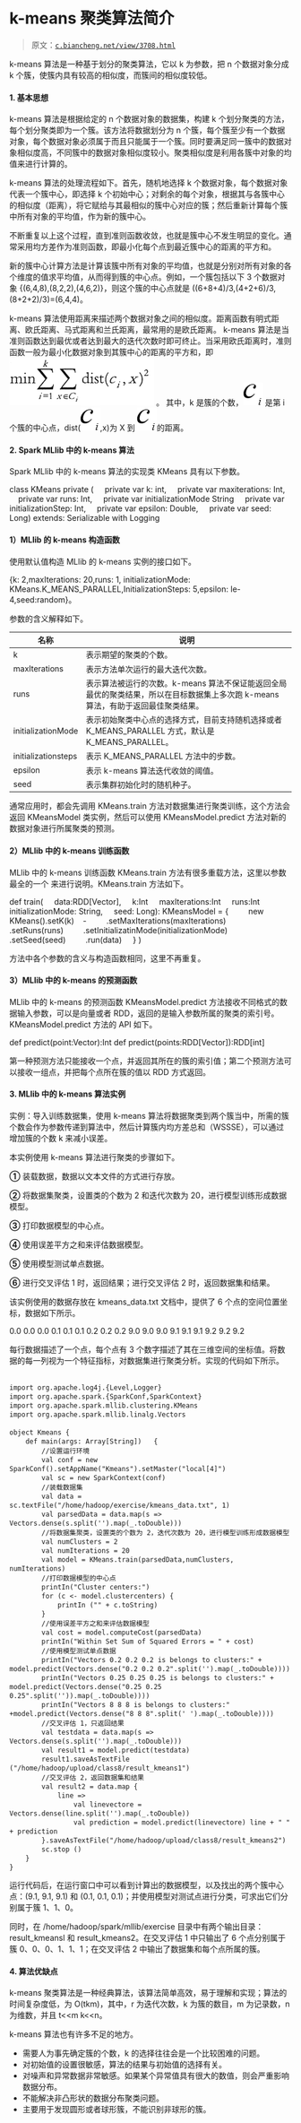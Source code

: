 # k-means 聚类算法简介

> 原文：[`c.biancheng.net/view/3708.html`](http://c.biancheng.net/view/3708.html)

k-means 算法是一种基于划分的聚类算法，它以 k 为参数，把 n 个数据对象分成 k 个簇，使簇内具有较高的相似度，而簇间的相似度较低。

#### 1\. 基本思想

k-means 算法是根据给定的 n 个数据对象的数据集，构建 k 个划分聚类的方法，每个划分聚类即为一个簇。该方法将数据划分为 n 个簇，每个簇至少有一个数据对象，每个数据对象必须属于而且只能属于一个簇。同时要满足同一簇中的数据对象相似度高，不同簇中的数据对象相似度较小。聚类相似度是利用各簇中对象的均值来进行计算的。

k-means 算法的处理流程如下。首先，随机地选择 k 个数据对象，每个数据对象代表一个簇中心，即选择 k 个初始中心；对剩余的每个对象，根据其与各簇中心的相似度（距离），将它赋给与其最相似的簇中心对应的簇；然后重新计算每个簇中所有对象的平均值，作为新的簇中心。

不断重复以上这个过程，直到准则函数收敛，也就是簇中心不发生明显的变化。通常采用均方差作为准则函数，即最小化每个点到最近簇中心的距离的平方和。

新的簇中心计算方法是计算该簇中所有对象的平均值，也就是分别对所有对象的各个维度的值求平均值，从而得到簇的中心点。例如，一个簇包括以下 3 个数据对象 {(6,4,8),(8,2,2),(4,6,2)}，则这个簇的中心点就是 ((6+8+4)/3,(4+2+6)/3,(8+2+2)/3)=(6,4,4)。

k-means 算法使用距离来描述两个数据对象之间的相似度。距离函数有明式距离、欧氏距离、马式距离和兰氏距离，最常用的是欧氏距离。
k-means 算法是当准则函数达到最优或者达到最大的迭代次数时即可终止。当采用欧氏距离时，准则函数一般为最小化数据对象到其簇中心的距离的平方和，即![](img/ce4c33dd4f63cfa409bbba8224a567fe.png) 。
其中，k 是簇的个数，![](img/c486e8ae7fa19213fd9109af9f2cd876.png) 是第 i 个簇的中心点，dist(![](img/d56187526328cfe08bd1b9506d8fcb0f.png),x)为 X 到 ![](img/d56187526328cfe08bd1b9506d8fcb0f.png)的距离。

#### 2\. Spark MLlib 中的 k-means 算法

Spark MLlib 中的 k-means 算法的实现类 KMeans 具有以下参数。

class KMeans private (
    private var k: int,
    private var maxiterations: Int,
    private var runs: Int,
    private var initializationMode String
    private var initializationStep: Int,
    private var epsilon: Double,
    private var seed: Long) extends: Serializable with Logging

#### 1）MLlib 的 k-means 构造函数

使用默认值构造 MLlib 的 k-means 实例的接口如下。

{k: 2,maxIterations: 20,runs: 1, initializationMode: KMeans.K_MEANS_PARALLEL,InitializationSteps: 5,epsilon: le-4,seed:random}。

参数的含义解释如下。

| 名称 | 说明 |
| --- | --- |
| k | 表示期望的聚类的个数。 |
| maxIterations | 表示方法单次运行的最大迭代次数。 |
| runs | 表示算法被运行的次数。k-means 算法不保证能返回全局最优的聚类结果，所以在目标数据集上多次跑 k-means 算法，有助于返回最佳聚类结果。 |
| initializationMode | 表示初始聚类中心点的选择方式，目前支持随机选择或者 K_MEANS_PARALLEL 方式，默认是 K_MEANS_PARALLEL。 |
| initializationsteps | 表示 K_MEANS_PARALLEL 方法中的步数。 |
| epsilon | 表示 k-means 算法迭代收敛的阈值。 |
| seed | 表示集群初始化时的随机种子。 |

通常应用时，都会先调用 KMeans.train 方法对数据集进行聚类训练，这个方法会返回 KMeansModel 类实例，然后可以使用 KMeansModel.predict 方法对新的数据对象进行所属聚类的预测。

#### 2）MLlib 中的 k-means 训练函数

MLlib 中的 k-means 训练函数 KMeans.train 方法有很多重载方法，这里以参数最全的一个 来进行说明。KMeans.train 方法如下。

def train(
    data:RDD[Vector],
    k:Int
    maxIterations:Int
    runs:Int
    initializationMode: String,
    seed: Long): KMeansModel = {
        new KMeans().setK(k)    -
        .setMaxIterations(maxIterations)
        .setRuns(runs)
        .setInitializatinMode(initializationMode)
        .setSeed(seed)
        .run(data)
    }
)

方法中各个参数的含义与构造函数相同，这里不再重复。

#### 3）MLlib 中的 k-means 的预测函数

MLlib 中的 k-means 的预测函数 KMeansModel.predict 方法接收不同格式的数据输入参数，可以是向量或者 RDD，返回的是输入参数所属的聚类的索引号。KMeansModel.predict 方法的 API 如下。

def predict(point:Vector):Int
def predict(points:RDD[Vector]):RDD[int]

第一种预测方法只能接收一个点，并返回其所在的簇的索引值；第二个预测方法可以接收一组点，并把每个点所在簇的值以 RDD 方式返回。

#### 3\. MLlib 中的 k-means 算法实例

实例：导入训练数据集，使用 k-means 算法将数据聚类到两个簇当中，所需的簇个数会作为参数传递到算法中，然后计算簇内均方差总和（WSSSE），可以通过增加簇的个数 k 来减小误差。

本实例使用 k-means 算法进行聚类的步骤如下。

**①** 装载数据，数据以文本文件的方式进行存放。

**②** 将数据集聚类，设置类的个数为 2 和迭代次数为 20，进行模型训练形成数据模型。

**③** 打印数据模型的中心点。

**④** 使用误差平方之和来评估数据模型。

**⑤** 使用模型测试单点数据。

**⑥** 进行交叉评估 1 时，返回结果；进行交叉评估 2 时，返回数据集和结果。

该实例使用的数据存放在 kmeans_data.txt 文档中，提供了 6 个点的空间位置坐标，数据如下所示。

0.0 0.0 0.0
0.1 0.1 0.1
0.2 0.2 0.2
9.0 9.0 9.0
9.1 9.1 9.1
9.2 9.2 9.2

每行数据描述了一个点，每个点有 3 个数字描述了其在三维空间的坐标值。将数据的每一列视为一个特征指标，对数据集进行聚类分析。实现的代码如下所示。

```

import org.apache.log4j.{Level,Logger}
import org.apache.spark.{SparkConf,SparkContext}
import org.apache.spark.mllib.clustering.KMeans
import org.apache.spark.mllib.linalg.Vectors

object Kmeans {
    def main(args: Array[String])   {
        //设置运行环境
        val conf = new SparkConf().setAppName("Kmeans").setMaster("local[4]")
        val sc = new SparkContext(conf)
        //装载数据集
        val data = sc.textFile("/home/hadoop/exercise/kmeans_data.txt", 1)
        val parsedData = data.map(s => Vectors.dense(s.split('').map(_.toDouble)))
        //将数据集聚类，设置类的个数为 2，迭代次数为 20，进行模型训练形成数据模型
        val numClusters = 2
        val numIterations = 20
        val model = KMeans.train(parsedData,numClusters, numIterations)
        //打印数据模型的中心点
        printIn("Cluster centers:")
        for (c <- model.clustercenters) {
            printIn ("" + c.toString)
        }
        //使用误差平方之和来评估数据模型
        val cost = model.computeCost(parsedData)
        printIn("Within Set Sum of Squared Errors = " + cost)
        //使用模型测试单点数据
        printIn("Vectors 0.2 0.2 0.2 is belongs to clusters:" + model.predict(Vectors.dense("0.2 0.2 0.2".split('').map(_.toDouble))))
        printIn("Vectors 0.25 0.25 0.25 is belongs to clusters:" +  model.predict(Vectors.dense("0.25 0.25 0.25".split('')).map(_.toDouble))))  
        printIn("Vectors 8 8 8 is belongs to clusters:" +model.predict(Vectors.dense("8 8 8".split(' ').map(_.toDouble))))
        //交叉评估 1，只返回结果
        val testdata = data.map(s => Vectors.dense(s.split('').map(_.toDouble)))
        val result1 = model.predict(testdata)
        result1.saveAsTextFile ("/home/hadoop/upload/class8/result_kmeans1")
        //交叉评估 2，返回数据集和结果
        val result2 = data.map {
            line =>
                val linevectore = Vectors.dense(line.split('').map(_.toDouble))
                val prediction = model.predict(linevectore) line + " " + prediction
        }.saveAsTextFile("/home/hadoop/upload/class8/result_kmeans2")
        sc.stop ()
    }
}
```

运行代码后，在运行窗口中可以看到计算出的数据模型，以及找出的两个簇中心点：(9.1, 9.1, 9.1) 和 (0.1, 0.1, 0.1)；并使用模型对测试点进行分类，可求出它们分别属于簇 1、1、0。

同时，在 /home/hadoop/spark/mllib/exercise 目录中有两个输出目录：result_kmeansl 和 result_kmeans2。在交叉评估 1 中只输出了 6 个点分别属于簇 0、0、0、1、1、1；在交叉评估 2 中输出了数据集和每个点所属的簇。

#### 4\. 算法优缺点

k-means 聚类算法是一种经典算法，该算法简单高效，易于理解和实现；算法的时间复杂度低，为 O(tkm)，其中，r 为迭代次数，k 为簇的数目，m 为记录数，n 为维数，并且 t<<m k<<n。

k-means 算法也有许多不足的地方。

*   需要人为事先确定簇的个数，k 的选择往往会是一个比较困难的问题。
*   对初始值的设置很敏感，算法的结果与初始值的选择有关。
*   对噪声和异常数据非常敏感。如果某个异常值具有很大的数值，则会严重影响数据分布。
*   不能解决非凸形状的数据分布聚类问题。
*   主要用于发现圆形或者球形簇，不能识别非球形的簇。
